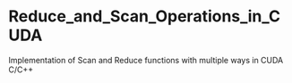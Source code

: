 # Reduce_and_Scan_Operations_in_CUDA
Implementation of Scan and Reduce functions with multiple ways in CUDA C/C++
